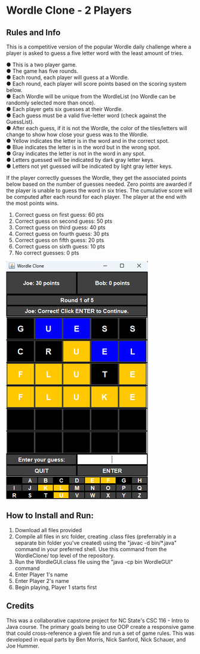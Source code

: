 # Wordle Clone - 2 Players

## Rules and Info
This is a competitive version of the popular Wordle daily challenge where a player is asked to guess a five letter word with the least amount of tries.

● This is a two player game.\
● The game has five rounds.\
● Each round, each player will guess at a Wordle.\
● Each round, each player will score points based on the scoring system below.\
● Each Wordle will be unique from the WordleList (no Wordle can be randomly selected more than once).\
● Each player gets six guesses at their Wordle.\
● Each guess must be a valid five-letter word (check against the GuessList).\
● After each guess, if it is not the Wordle, the color of the tiles/letters will change to show how close your guess was to the Wordle.\
● Yellow indicates the letter is in the word and in the correct spot.\
● Blue indicates the letter is in the word but in the wrong spot.\
● Gray indicates the letter is not in the word in any spot.\
● Letters guessed will be indicated by dark gray letter keys.\
● Letters not yet guessed will be indicated by light gray letter keys.

If the player correctly guesses the Wordle, they get the associated points below based on the number of
guesses needed. Zero points are awarded if the player is unable to guess the word in six tries. The cumulative
score will be computed after each round for each player. The player at the end with the most points wins.
1. Correct guess on first guess: 60 pts
2. Correct guess on second guess: 50 pts
3. Correct guess on third guess: 40 pts
4. Correct guess on fourth guess: 30 pts
5. Correct guess on fifth guess: 20 pts
6. Correct guess on sixth guess: 10 pts
7. No correct guesses: 0 pts

<picture>
 <source media="(prefers-color-scheme: dark)" srcset="https://github.com/jmhummer/WordleClone/blob/main/WordleClone/media/example_photo.png">
 <source media="(prefers-color-scheme: light)" srcset="https://github.com/jmhummer/WordleClone/blob/main/WordleClone/media/example_photo.png">
 <img alt="A Wordle game partially played with round one completed in 4 guesses, player one receives 30 points" src="https://github.com/jmhummer/WordleClone/blob/main/WordleClone/media/example_photo.png">
</picture>

## How to Install and Run:
1. Download all files provided
2. Compile all files in src folder, creating .class files (preferrably in a separate bin folder you've created) using the "javac -d bin/*.java" command in your preferred shell. Use this command from the WordleClone/ top level of the repository.
3. Run the WordleGUI.class file using the "java -cp bin WordleGUI" command 
4. Enter Player 1's name
5. Enter Player 2's name
6. Begin playing, Player 1 starts first

## Credits
This was a collaborative capstone project for NC State's CSC 116 - Intro to Java course. The primary goals being to use OOP create a responsive game that could cross-reference a given file and run a set of game rules. This was developed in equal parts by Ben Morris, Nick Sanford, Nick Schauer, and Joe Hummer.